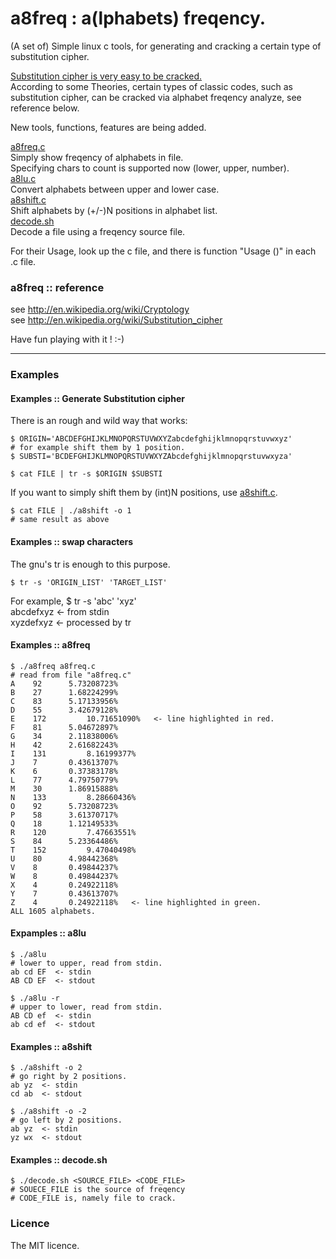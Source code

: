 # a8freq : a(lphabets) freqency.

(A set of) Simple linux c tools, for generating and cracking a certain type of substitution cipher.   
  
[Substitution cipher is very easy to be cracked.](http://en.wikipedia.org/wiki/Substitution_cipher)   
According to some Theories, certain types of classic codes, such as substitution cipher, can be cracked via alphabet freqency analyze, see reference below.  
  
New tools, functions, features are being added.     
   
[a8freq.c](./a8freq.c)   
Simply show freqency of alphabets in file.   
Specifying chars to count is supported now (lower, upper, number).  
[a8lu.c](./a8lu.c)     
Convert alphabets between upper and lower case.   
[a8shift.c](./a8shift.c)  
Shift alphabets by (+/-)N positions in alphabet list.  
[decode.sh](./decode.sh)  
Decode a file using a freqency source file.  
  
For their Usage, look up the c file, and there is function "Usage ()" in each .c file.  
  
### a8freq :: reference

see http://en.wikipedia.org/wiki/Cryptology  
see http://en.wikipedia.org/wiki/Substitution_cipher  

Have fun playing with it ! :-)  
  
  
---
### Examples

#### Examples :: Generate Substitution cipher
There is an rough and wild way that works:  
```
$ ORIGIN='ABCDEFGHIJKLMNOPQRSTUVWXYZabcdefghijklmnopqrstuvwxyz'
# for example shift them by 1 position.
$ SUBSTI='BCDEFGHIJKLMNOPQRSTUVWXYZAbcdefghijklmnopqrstuvwxyza'
  
$ cat FILE | tr -s $ORIGIN $SUBSTI
```
If you want to simply shift them by (int)N positions, use [a8shift.c](./a8shift.c).  
```
$ cat FILE | ./a8shift -o 1
# same result as above
```

#### Examples :: swap characters
The gnu's tr is enough to this purpose.  
```
$ tr -s 'ORIGIN_LIST' 'TARGET_LIST'
```
For example, $ tr -s 'abc' 'xyz'  
abcdefxyz		<- from stdin  
xyzdefxyz		<- processed by tr  
  

#### Examples :: a8freq
```
$ ./a8freq a8freq.c
# read from file "a8freq.c"
A 	 92		 5.73208723% 
B	 27		 1.68224299% 
C	 83		 5.17133956% 
D	 55		 3.42679128% 
E	 172		 10.71651090%   <- line highlighted in red.
F	 81		 5.04672897%  
G	 34		 2.11838006% 
H	 42		 2.61682243% 
I	 131		 8.16199377% 
J	 7		 0.43613707% 
K	 6		 0.37383178% 
L	 77		 4.79750779% 
M	 30		 1.86915888% 
N	 133		 8.28660436% 
O	 92		 5.73208723% 
P	 58		 3.61370717% 
Q	 18		 1.12149533% 
R	 120		 7.47663551% 
S	 84		 5.23364486% 
T	 152		 9.47040498% 
U	 80		 4.98442368% 
V	 8		 0.49844237% 
W	 8		 0.49844237% 
X	 4		 0.24922118% 
Y	 7		 0.43613707% 
Z	 4		 0.24922118%   <- line highlighted in green. 
ALL 1605 alphabets.
```

#### Expamples :: a8lu
```
$ ./a8lu
# lower to upper, read from stdin.
ab cd EF  <- stdin
AB CD EF  <- stdout

$ ./a8lu -r
# upper to lower, read from stdin.
AB CD ef  <- stdin
ab cd ef  <- stdout
```

#### Examples :: a8shift
```
$ ./a8shift -o 2
# go right by 2 positions.
ab yz  <- stdin
cd ab  <- stdout

$ ./a8shift -o -2
# go left by 2 positions.
ab yz  <- stdin
yz wx  <- stdout
```

#### Examples :: decode.sh
```
$ ./decode.sh <SOURCE_FILE> <CODE_FILE>
# SOUECE_FILE is the source of freqency
# CODE_FILE is, namely file to crack.
```

### Licence
The MIT licence.  
